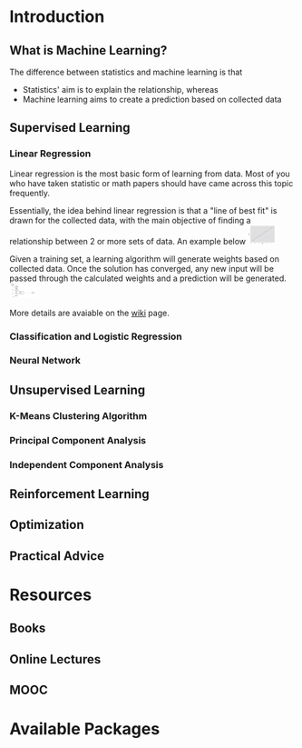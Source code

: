# Introduction
## What is Machine Learning?
The difference between statistics and machine learning is that 
  - Statistics' aim is to explain the relationship, whereas
  - Machine learning aims to create a prediction based on collected data

## Supervised Learning 
### Linear Regression
Linear regression is the most basic form of learning from data. Most of you who have taken statistic or math papers should have came across this topic frequently. 

Essentially, the idea behind linear regression is that a "line of best fit" is drawn for the collected data, with the main objective of finding a relationship between 2 or more sets of data. An example below
<img src="https://github.com/UOADataScience/machine-learning-tutorial/blob/master/images/regression.png" width="48">
<!-- ![alt text](https://github.com/UOADataScience/machine-learning-tutorial/blob/master/images/regression.png "Linear Regression") -->

Given a training set, a learning algorithm will generate weights based on collected data. Once the solution has converged, any new input will be passed through the calculated weights and a prediction will be generated.
<img src="https://github.com/UOADataScience/machine-learning-tutorial/blob/master/images/regression_inout.png" width="48">
<!-- ![alt text](https://github.com/UOADataScience/machine-learning-tutorial/blob/master/images/regression_inout.png "Mapping from Input to Output") -->

More details are avaiable on the [wiki](https://en.wikipedia.org/wiki/Linear_regression) page.

### Classification and Logistic Regression
### Neural Network
## Unsupervised Learning
### K-Means Clustering Algorithm
### Principal Component Analysis
### Independent Component Analysis
## Reinforcement Learning
## Optimization
## Practical Advice
# Resources
## Books
## Online Lectures
## MOOC
# Available Packages